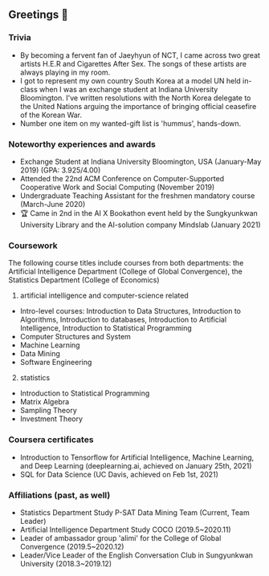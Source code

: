 ## Greetings 👋

### Trivia
* By becoming a fervent fan of Jaeyhyun of NCT, I came across two great artists H.E.R and Cigarettes After Sex. The songs of these artists are always playing in my room.
* I got to represent my own country South Korea at a model UN held in-class when I was an exchange student at Indiana University Bloomington. I've written resolutions with the North Korea delegate to the United Nations arguing the importance of bringing official ceasefire of the Korean War.
* Number one item on my wanted-gift list is 'hummus', hands-down. 

### Noteworthy experiences and awards
* Exchange Student at Indiana University Bloomington, USA (January-May 2019) (GPA: 3.925/4.00)
* Attended the 22nd ACM Conference on Computer-Supported Cooperative Work and Social Computing (November 2019)
* Undergraduate Teaching Assistant for the freshmen mandatory course <Computational Thinking and Coding> (March-June 2020) 
* :trophy: Came in 2nd in the AI X Bookathon event held by the Sungkyunkwan University Library and the AI-solution company Mindslab (January 2021)
  
### Coursework
The following course titles include courses from both departments: 
the Artificial Intelligence Department (College of Global Convergence), the Statistics Department (College of Economics)

1. artificial intelligence and computer-science related
* Intro-level courses: Introduction to Data Structures, Introduction to Algorithms, Introduction to databases, Introduction to Artificial Intelligence, Introduction to Statistical Programming
* Computer Structures and System                
* Machine Learning                              
* Data Mining                                   
* Software Engineering                         

2. statistics
* Introduction to Statistical Programming
* Matrix Algebra
* Sampling Theory
* Investment Theory

### Coursera certificates
* Introduction to Tensorflow for Artificial Intelligence, Machine Learning, and Deep Learning (deeplearning.ai, achieved on January 25th, 2021)
* SQL for Data Science (UC Davis, achieved on Feb 1st, 2021)

### Affiliations (past, as well)
* Statistics Department Study P-SAT Data Mining Team (Current, Team Leader)
* Artificial Intelligence Department Study COCO (2019.5~2020.11)
* Leader of ambassador group 'alimi' for the College of Global Convergence (2019.5~2020.12)
* Leader/Vice Leader of the English Conversation Club in Sungyunkwan University (2018.3~2019.12)
